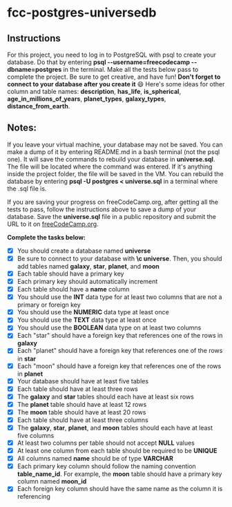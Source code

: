 # fcc-postgres-universedb
## Instructions
For this project, you need to log in to PostgreSQL with psql to create your database. Do that by entering **psql --username=freecodecamp --dbname=postgres** in the terminal. Make all the tests below pass to complete the project. Be sure to get creative, and have fun!
 **Don't forget to connect to your database after you create it** 😄
Here's some ideas for other column and table names: **description**, **has_life**, **is_spherical**, **age_in_millions_of_years**, **planet_types**, **galaxy_types**, **distance_from_earth**.
## Notes:
If you leave your virtual machine, your database may not be saved. You can make a dump of it by entering README.md in a bash terminal (not the psql one). It will save the commands to rebuild your database in **universe.sql**. The file will be located where the command was entered. If it's anything inside the project folder, the file will be saved in the VM. You can rebuild the database by entering **psql -U postgres < universe.sql** in a terminal where the .sql file is.

If you are saving your progress on freeCodeCamp.org, after getting all the tests to pass, follow the instructions above to save a dump of your database. Save the **universe.sql** file in a public repository and submit the URL to it on [freeCodeCamp.org](https://www.freecodecamp.org/).

**Complete the tasks below:**
 - [x] You should create a database named **universe**
 - [x] Be sure to connect to your database with **\c universe**. Then, you should add tables named **galaxy**, **star**, **planet**, and **moon**
 - [x] Each table should have a primary key
 - [x] Each primary key should automatically increment
 - [x] Each table should have a **name** column
 - [x] You should use the **INT** data type for at least two columns that are not a primary or foreign key
 - [x] You should use the **NUMERIC** data type at least once
 - [x] You should use the **TEXT** data type at least once
 - [x] You should use the **BOOLEAN** data type on at least two columns
 - [x] Each "star" should have a foreign key that references one of the rows in **galaxy**
 - [x] Each "planet" should have a foreign key that references one of the rows in **star**
 - [x] Each "moon" should have a foreign key that references one of the rows in **planet**
 - [x] Your database should have at least five tables
 - [x] Each table should have at least three rows
 - [x] The **galaxy** and **star** tables should each have at least six rows
 - [x] The **planet** table should have at least 12 rows
 - [x] The **moon** table should have at least 20 rows
 - [x] Each table should have at least three columns
 - [x] The **galaxy**, **star**, **planet**, and **moon** tables should each have at least five columns
 - [x] At least two columns per table should not accept **NULL** values
 - [x] At least one column from each table should be required to be **UNIQUE**
 - [x] All columns named **name** should be of type **VARCHAR**
 - [x] Each primary key column should follow the naming convention **table_name_id**. For example, the **moon** table should have a primary key column named **moon_id**
 - [x] Each foreign key column should have the same name as the column it is referencing
